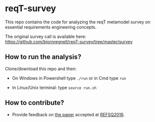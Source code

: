 # reqT-survey
This repo contains the code for analyzing the reqT metamodel survey on essential requirements engineering concepts.

The original survey call is available here: https://github.com/bjornregnell/reqT-survey/tree/master/survey 

## How to run the analysis?

Clone/download this repo and then:

* On Windows in Powershell type `./run` or in Cmd type `run`

* In Linux/Unix terminal: type `source run.sh`

## How to contribute?

* Provide feedback on [the paper](https://github.com/bjornregnell/reqT-survey/blob/master/paper/proceedings/paper-refsq2016-final.pdf) accepted at [REFSQ2016].

[REFSQ2016]: https://refsq.upc.edu/2015/2016/welcome/index.html
